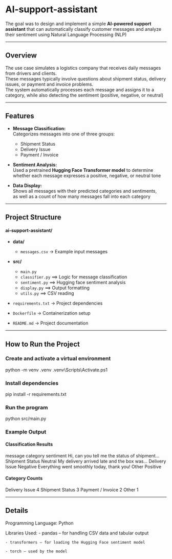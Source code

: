 # AI-support-assistant

The goal was to design and implement a simple **AI-powered support assistant** that can automatically classify customer messages and analyze their sentiment using Natural Language Processing (NLP)

---
## Overview ##

The use case simulates a logistics company that receives daily messages from drivers and clients.  
These messages typically involve questions about shipment status, delivery issues, or payment and invoice problems.  
The system automatically processes each message and assigns it to a category, while also detecting the sentiment (positive, negative, or neutral)

---
## Features ##

- **Message Classification:**  
  Categorizes messages into one of three groups:
  - Shipment Status
  - Delivery Issue
  - Payment / Invoice

- **Sentiment Analysis:**  
  Used a pretrained **Hugging Face Transformer model**   to determine whether each message expresses a positive, negative, or neutral tone

- **Data Display:**  
  Shows all messages with their predicted categories and sentiments,  
  as well as a count of how many messages fall into each category

---
## Project Structure ##

#### ai-support-assistant/ ####
- **data/**
  - `messages.csv` → Example input messages

- **src/**
  - `main.py` 
  - `classifier.py` ==> Logic for message classification  
  - `sentiment.py` ==> Hugging face sentiment analysis  
  - `display.py` ==> Output formatting  
  - `utils.py` ==> CSV reading 

- `requirements.txt` → Project dependencies  
- `Dockerfile` → Containerization setup  
- `README.md` → Project documentation

---
## How to Run the Project

### Create and activate a virtual environment ###

python -m venv .venv
.venv\Scripts\Activate.ps1


### Install dependencies ###

pip install -r requirements.txt


### Run the program ###

python src/main.py


### Example Output ###

#### Classification Results ####
message                                         category           sentiment
Hi, can you tell me the status of shipment...  Shipment Status     Neutral
My delivery arrived late and the box was...    Delivery Issue      Negative
Everything went smoothly today, thank you!     Other               Positive

#### Category Counts ####
Delivery Issue       4
Shipment Status      3
Payment / Invoice    2
Other                1

---
## Details ##

Programming Language: 
Python

Libraries Used:
    - pandas – for handling CSV data and tabular output

    - transformers – for loading the Hugging Face sentiment model
    
    - torch – used by the model